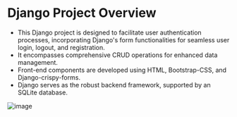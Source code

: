 # Django Project Overview

- This Django project is designed to facilitate user authentication processes, incorporating Django's form functionalities for seamless user login, logout, and registration.
- It encompasses comprehensive CRUD operations for enhanced data management.
- Front-end components are developed using HTML, Bootstrap-CSS, and Django-crispy-forms.
- Django serves as the robust backend framework, supported by an SQLite database.




![image](https://github.com/Dj-1000/Project-X_django-forms/assets/90548881/858d838a-af11-419f-bd7c-13fa685ad358)
<br>
